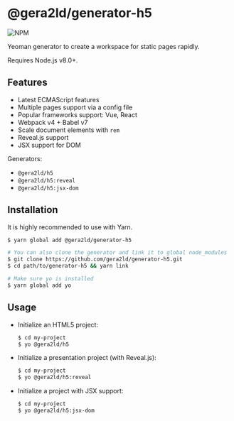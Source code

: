 @gera2ld/generator-h5
===

![NPM](https://img.shields.io/npm/v/@gera2ld/generator-h5.svg)

Yeoman generator to create a workspace for static pages rapidly.

Requires Node.js v8.0+.

Features
---

- Latest ECMAScript features
- Multiple pages support via a config file
- Popular frameworks support: Vue, React
- Webpack v4 + Babel v7
- Scale document elements with `rem`
- Reveal.js support
- JSX support for DOM

Generators:
- `@gera2ld/h5`
- `@gera2ld/h5:reveal`
- `@gera2ld/h5:jsx-dom`

Installation
---
It is highly recommended to use with Yarn.

``` sh
$ yarn global add @gera2ld/generator-h5

# You can also clone the generator and link it to global node_modules
$ git clone https://github.com/gera2ld/generator-h5.git
$ cd path/to/generator-h5 && yarn link

# Make sure yo is installed
$ yarn global add yo
```

Usage
---

- Initialize an HTML5 project:

    ``` sh
    $ cd my-project
    $ yo @gera2ld/h5
    ```

- Initialize a presentation project (with Reveal.js):

    ```sh
    $ cd my-project
    $ yo @gera2ld/h5:reveal
    ```

- Initialize a project with JSX support:

    ```sh
    $ cd my-project
    $ yo @gera2ld/h5:jsx-dom
    ```
